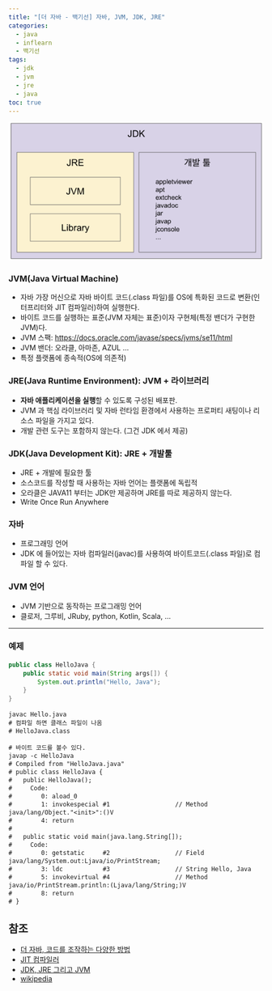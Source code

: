```yaml
---
title: "[더 자바 - 백기선] 자바, JVM, JDK, JRE"
categories:
  - java
  - inflearn
  - 백기선
tags:
  - jdk
  - jvm
  - jre
  - java
toc: true
---
```

<img src="../../../assets/images/inflearn/the-java/jdk.png" alt="jdk">

### JVM(Java Virtual Machine)
- 자바 가장 머신으로 자바 바이트 코드(.class 파일)를 OS에 특화된 코드로 변환(인터프리터와 JIT 컴파일러)하여 실행한다.
- 바이트 코드를 실행하는 표준(JVM 자체는 표준)이자 구현체(특정 밴더가 구현한 JVM)다.
- JVM 스팩: https://docs.oracle.com/javase/specs/jvms/se11/html
- JVM 밴더: 오라클, 아마존, AZUL ...
- 특정 플랫폼에 종속적(OS에 의존적)

### JRE(Java Runtime Environment): JVM + 라이브러리
- **자바 애플리케이션을 실행**할 수 있도록 구성된 배포판.
- JVM 과 핵심 라이브러리 및 자바 런타임 환경에서 사용하는 프로퍼티 새팅이나 리소스 파일을 가지고 있다.
- 개발 관련 도구는 포함하지 않는다. (그건 JDK 에서 제공)

### JDK(Java Development Kit): JRE + 개발툴
- JRE + 개발에 필요한 툴
- 소스코드를 작성할 때 사용하는 자바 언어는 플랫폼에 독립적
- 오라클은 JAVA11 부터는 JDK만 제공하며 JRE를 따로 제공하지 않는다.
- Write Once Run Anywhere

### 자바
- 프로그래밍 언어
- JDK 에 들어있는 자바 컴파일러(javac)를 사용하여 바이트코드(.class 파일)로 컴파일 할 수 있다.

### JVM 언어
- JVM 기반으로 동작하는 프로그래밍 언어
- 클로저, 그루비, JRuby, python, Kotlin, Scala, ...
___

### 예제

```java
public class HelloJava {
    public static void main(String args[]) {
        System.out.println("Hello, Java");
    }
}
```

```shell
javac Hello.java
# 컴파일 하면 클래스 파일이 나옴
# HelloJava.class

# 바이트 코드를 볼수 있다.
javap -c HelloJava
# Compiled from "HelloJava.java"
# public class HelloJava {
#   public HelloJava();
#     Code:
#        0: aload_0
#        1: invokespecial #1                  // Method java/lang/Object."<init>":()V
#        4: return
# 
#   public static void main(java.lang.String[]);
#     Code:
#        0: getstatic     #2                  // Field java/lang/System.out:Ljava/io/PrintStream;
#        3: ldc           #3                  // String Hello, Java
#        5: invokevirtual #4                  // Method java/io/PrintStream.println:(Ljava/lang/String;)V
#        8: return
# }
```

## 참조
- [더 자바, 코드를 조작하는 다양한 방법](https://www.inflearn.com/course/the-java-code-manipulation)
- [JIT 컴파일러](https://aboullaite.me/understanding-jit-compiler-just-in-time-compiler)
- [JDK, JRE 그리고 JVM](https://howtodoinjava.com/java/basics/jdk-jre-jvm/)
- [wikipedia](https://en.wikipedia.org/wiki/List_of_JVM_languages)

